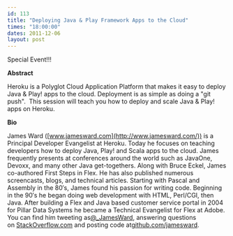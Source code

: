 ```yaml
---
id: 113
title: "Deploying Java & Play Framework Apps to the Cloud"
times: "18:00:00"
dates: 2011-12-06
layout: post
---
```

Special Event!!!

**Abstract**

Heroku is a Polyglot Cloud Application Platform that makes it easy to deploy Java & Play! apps to the cloud. Deployment is as simple as doing a "git push".&nbsp; This session will teach you how to deploy and scale Java & Play! apps on Heroku.

**Bio**

James Ward ([www.jamesward.com](http://www.jamesward.com/)) is a Principal Developer Evangelist at Heroku. Today he focuses on teaching developers how to deploy Java, Play! and Scala apps to the cloud. James frequently presents at conferences around the world such as JavaOne, Devoxx, and many other Java get-togethers. Along with Bruce Eckel, James co-authored First Steps in Flex. He has also published numerous screencasts, blogs, and technical articles. Starting with Pascal and Assembly in the 80′s, James found his passion for writing code. Beginning in the 90′s he began doing web development with HTML, Perl/CGI, then Java. After building a Flex and Java based customer service portal in 2004 for Pillar Data Systems he became a Technical Evangelist for Flex at Adobe. You can find him tweeting as[@\_JamesWard](http://twitter.com/_JamesWard), answering questions on&nbsp;[StackOverflow.com](http://stackoverflow.com/users/77409/james-ward)&nbsp;and posting code at[github.com/jamesward](http://github.com/jamesward).

